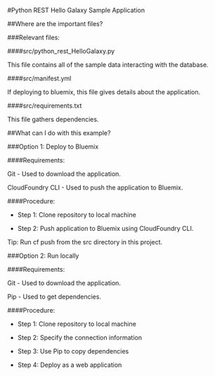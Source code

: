 #Python REST Hello Galaxy Sample Application

##Where are the important files?

###Relevant files:

####src/python_rest_HelloGalaxy.py

This file contains all of the sample data interacting with the database.

####src/manifest.yml

If deploying to bluemix, this file gives details about the application.

####src/requirements.txt

This file gathers dependencies.

##What can I do with this example?

###Option 1: Deploy to Bluemix

####Requirements:

Git - Used to download the application.

CloudFoundry CLI -  Used to push the application to Bluemix.

####Procedure:

 * Step 1: Clone repository to local machine
	
 * Step 2: Push application to Bluemix using CloudFoundry CLI.
 
 Tip: Run cf push from the src directory in this project. 

###Option 2: Run locally

####Requirements:

Git - Used to download the application.

Pip -  Used to get dependencies.

####Procedure:

 * Step 1: Clone repository to local machine
 
 * Step 2: Specify the connection information

 * Step 3: Use Pip to copy dependencies

 * Step 4: Deploy as a web application
